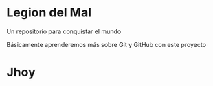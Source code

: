 # Legion del Mal
Un repositorio para conquistar el mundo

Básicamente aprenderemos más sobre Git y GitHub con este proyecto


# Jhoy



